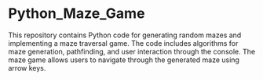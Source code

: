 # Python_Maze_Game
This repository contains Python code for generating random mazes and implementing a maze traversal game. The code includes algorithms for maze generation, pathfinding, and user interaction through the console. The maze game allows users to navigate through the generated maze using arrow keys.
